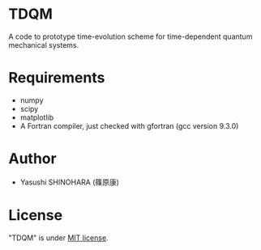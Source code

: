 # TDQM
A code to prototype time-evolution scheme for time-dependent quantum mechanical systems.

# Requirements 
 
* numpy
* scipy
* matplotlib
* A Fortran compiler, just checked with gfortran (gcc version 9.3.0)

# Author

* Yasushi SHINOHARA (篠原康)

 
# License
 
"TDQM" is under [MIT license](https://en.wikipedia.org/wiki/MIT_License).
